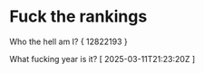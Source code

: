 # Fuck the rankings

Who the hell am I?
{ 12822193 }

What fucking year is it?
[ 2025-03-11T21:23:20Z ]
